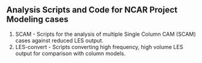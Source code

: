 
## Analysis Scripts and Code for NCAR Project Modeling cases  
1. SCAM - Scripts for the analysis of multiple Single Column CAM (SCAM) cases against reduced LES output.
2. LES-convert - Scripts converting high frequency, high volume LES output for comparison with column models.
